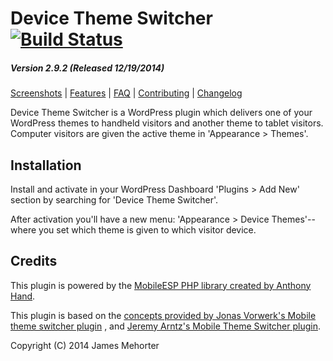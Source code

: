 # Device Theme Switcher [![Build Status](https://travis-ci.org/jamesmehorter/device-theme-switcher.svg?branch=feature%2Funit-testing-development)](https://travis-ci.org/jamesmehorter/device-theme-switcher)

##### Version 2.9.2 (Released 12/19/2014)

[Screenshots](https://github.com/jamesmehorter/device-theme-switcher/wiki/1-Screenshots) | [Features](https://github.com/jamesmehorter/device-theme-switcher/wiki/2-Features) | [FAQ](https://github.com/jamesmehorter/device-theme-switcher/wiki/3-FAQ) | [Contributing](https://github.com/jamesmehorter/device-theme-switcher/wiki/4-Contributing) | [Changelog](https://github.com/jamesmehorter/device-theme-switcher/wiki/5-Changelog)

Device Theme Switcher is a WordPress plugin which delivers one of your WordPress themes to handheld visitors and another theme to tablet visitors. Computer visitors are given the active theme in 'Appearance > Themes'.

## Installation

Install and activate in your WordPress Dashboard 'Plugins > Add New' section by searching for 'Device Theme Switcher'.

After activation you'll have a new menu: 'Appearance > Device Themes'--where you set which theme is given to which visitor device.

## Credits

This plugin is powered by the [MobileESP PHP library created by Anthony Hand](http://blog.mobileesp.com/).

This plugin is based on the [concepts provided by Jonas Vorwerk's Mobile theme switcher plugin](http://www.jonasvorwerk.com/) , and [Jeremy Arntz's Mobile Theme Switcher plugin](http://www.jeremyarntz.com/).

Copyright (C) 2014 James Mehorter